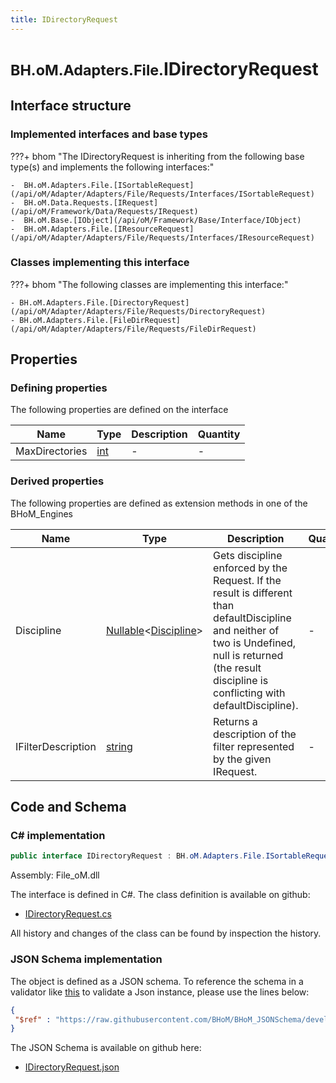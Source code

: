 ```yaml
---
title: IDirectoryRequest
---
```


# <small>BH.oM.Adapters.File.</small>**IDirectoryRequest**



## Interface structure

### Implemented interfaces and base types

???+ bhom "The IDirectoryRequest is inheriting from the following base type(s) and implements the following interfaces:"

    -  BH.oM.Adapters.File.[ISortableRequest](/api/oM/Adapter/Adapters/File/Requests/Interfaces/ISortableRequest)
    -  BH.oM.Data.Requests.[IRequest](/api/oM/Framework/Data/Requests/IRequest)
    -  BH.oM.Base.[IObject](/api/oM/Framework/Base/Interface/IObject)
    -  BH.oM.Adapters.File.[IResourceRequest](/api/oM/Adapter/Adapters/File/Requests/Interfaces/IResourceRequest)


### Classes implementing this interface

???+ bhom "The following classes are implementing this interface:"

    - BH.oM.Adapters.File.[DirectoryRequest](/api/oM/Adapter/Adapters/File/Requests/DirectoryRequest)
    - BH.oM.Adapters.File.[FileDirRequest](/api/oM/Adapter/Adapters/File/Requests/FileDirRequest)


## Properties



### Defining properties

The following properties are defined on the interface

| Name             | Type             | Description      | Quantity         |
|------------------|------------------|------------------|------------------|
| MaxDirectories | [int](https://learn.microsoft.com/en-us/dotnet/api/System.Int32?view=netstandard-2.0) | - | - |


### Derived properties

The following properties are defined as extension methods in one of the BHoM_Engines

| Name             | Type             | Description      | Quantity         | Engine           |
|------------------|------------------|------------------|------------------|------------------|
| Discipline | [Nullable](https://learn.microsoft.com/en-us/dotnet/api/System.Nullable-1?view=netstandard-2.0)&lt;[Discipline](/api/oM/Adapter/Adapters/Revit/Enums/Discipline)&gt; | Gets discipline enforced by the Request. If the result is different than defaultDiscipline and neither of two is Undefined, null is returned (the result discipline is conflicting with defaultDiscipline). | - | Revit_Engine |
| IFilterDescription | [string](https://learn.microsoft.com/en-us/dotnet/api/System.String?view=netstandard-2.0) | Returns a description of the filter represented by the given IRequest. | - | Revit_Engine |


## Code and Schema

### C# implementation

``` C# title="C#"
public interface IDirectoryRequest : BH.oM.Adapters.File.ISortableRequest, BH.oM.Data.Requests.IRequest, BH.oM.Base.IObject, BH.oM.Adapters.File.IResourceRequest
```

Assembly: File_oM.dll

The interface is defined in C#. The class definition is available on github:

- [IDirectoryRequest.cs](https://github.com/BHoM/File_Toolkit/blob/develop/File_oM/Requests\Interfaces\IDirectoryRequest.cs)

All history and changes of the class can be found by inspection the history.
### JSON Schema implementation

The object is defined as a JSON schema. To reference the schema in a validator like [this](https://www.jsonschemavalidator.net/) to validate a Json instance, please use the lines below:

``` json title="JSON Schema"
{
 "$ref" : "https://raw.githubusercontent.com/BHoM/BHoM_JSONSchema/develop/File_oM/IDirectoryRequest.json"
}
```

The JSON Schema is available on github here:

- [IDirectoryRequest.json](https://github.com/BHoM/BHoM_JSONSchema/blob/develop/File_oM/IDirectoryRequest.json)
